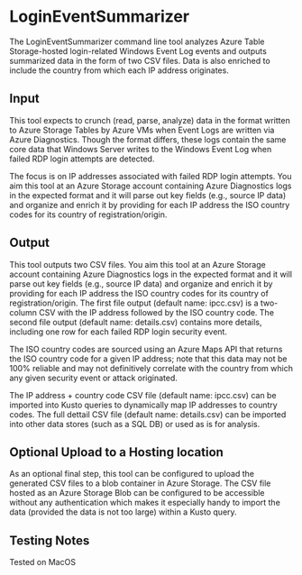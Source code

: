 # LoginEventSummarizer

The LoginEventSummarizer command line tool analyzes Azure Table Storage-hosted login-related Windows Event Log events and outputs summarized data in the form of two CSV files. Data is also enriched to include the country from which each IP address originates.

## Input

This tool expects to crunch (read, parse, analyze) data in the format written to Azure Storage Tables by Azure VMs when Event Logs are written via Azure Diagnostics. Though the format differs, these logs contain the same core data that Windows Server writes to the Windows Event Log when failed RDP login attempts are detected.

The focus is on IP addresses associated with failed RDP login attempts. You aim this tool at an Azure Storage account containing Azure Diagnostics logs in the expected format and it will parse out key fields (e.g., source IP data) and organize and enrich it by providing for each IP address the ISO country codes for its country of registration/origin. 

## Output

This tool outputs two CSV files. You aim this tool at an Azure Storage account containing Azure Diagnostics logs in the expected format and it will parse out key fields (e.g., source IP data) and organize and enrich it by providing for each IP address the ISO country codes for its country of registration/origin. The first file output (default name: ipcc.csv) is a two-column CSV with the IP address followed by the ISO country code. The second file output (default name: details.csv) contains more details, including one row for each failed RDP login security event.

The ISO country codes are sourced using an Azure Maps API that returns the ISO country code for a given IP address; note that this data may not be 100% reliable and may not definitively correlate with the country from which any given security event or attack originated.

The IP address + country code CSV file (default name: ipcc.csv) can be imported into Kusto queries to dynamically map IP addresses to country codes. The full dettail CSV file (default name: details.csv) can be imported into other data stores (such as a SQL DB) or used as is for analysis.

## Optional Upload to a Hosting location

As an optional final step, this tool can be configured to upload the generated CSV files to a blob container in Azure Storage. The CSV file hosted as an Azure Storage Blob can be configured to be accessible without any authentication which makes it especially handy to import the data (provided the data is not too large) within a Kusto query.

## Testing Notes

Tested on MacOS
